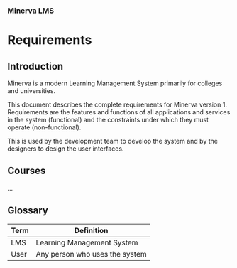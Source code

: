 ### Minerva LMS

# Requirements

## Introduction

Minerva is a modern Learning Management System primarily for colleges and universities.

This document describes the complete requirements for Minerva version 1. Requirements are the features and functions of all applications and services in the system (functional) and the constraints under which they must operate (non-functional).

This is used by the development team to develop the system and by the designers to design the user interfaces.

## Courses

...

## Glossary

| Term | Definition                     |
| ---- | ------------------------------ |
| LMS  | Learning Management System     |
| User | Any person who uses the system |
